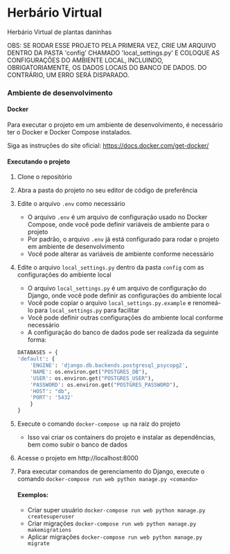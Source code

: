 # Herbário Virtual
Herbário Virtual de plantas daninhas

OBS: SE RODAR ESSE PROJETO PELA PRIMERA VEZ, CRIE UM ARQUIVO DENTRO DA PASTA 'config' CHAMADO 'local_settings.py' E COLOQUE
AS CONFIGURAÇÕES DO AMBIENTE LOCAL, INCLUINDO, OBRIGATORIAMENTE, OS DADOS LOCAIS DO BANCO DE DADOS. DO CONTRÁRIO, UM ERRO
SERÁ DISPARADO.

### Ambiente de desenvolvimento

#### Docker
Para executar o projeto em um ambiente de desenvolvimento, é necessário ter o Docker e Docker Compose instalados. 

Siga as instruções do site oficial: https://docs.docker.com/get-docker/

#### Executando o projeto
1. Clone o repositório

2. Abra a pasta do projeto no seu editor de código de preferência

3. Edite o arquivo `.env` como necessário
   - O arquivo `.env` é um arquivo de configuração usado no Docker Compose, onde você pode definir variáveis de ambiente para o projeto
   - Por padrão, o arquivo `.env` já está configurado para rodar o projeto em ambiente de desenvolvimento
   - Você pode alterar as variáveis de ambiente conforme necessário

4. Edite o arquivo `local_settings.py` dentro da pasta `config` com as configurações do ambiente local
   - O arquivo `local_settings.py` é um arquivo de configuração do Django, onde você pode definir as configurações do ambiente local
   - Você pode copiar o arquivo `local_settings.py.example` e renomeá-lo para `local_settings.py` para facilitar
   - Você pode definir outras configurações do ambiente local conforme necessário
   - A configuração do banco de dados pode ser realizada da seguinte forma:
   
    ```py
   DATABASES = {
    'default': {
        'ENGINE': 'django.db.backends.postgresql_psycopg2',
        'NAME': os.environ.get("POSTGRES_DB"),
        'USER': os.environ.get("POSTGRES_USER"),
        'PASSWORD': os.environ.get("POSTGRES_PASSWORD"),
        'HOST': "db",
        'PORT': '5432'
        }
    }

5. Execute o comando `docker-compose up` na raiz do projeto
   - Isso vai criar os containers do projeto e instalar as dependências, bem como subir o banco de dados

6. Acesse o projeto em http://localhost:8000 

7. Para executar comandos de gerenciamento do Django, execute o comando `docker-compose run web python manage.py <comando>`
   #### Exemplos: 
   - Criar super usuário `docker-compose run web python manage.py createsuperuser`
   - Criar migrações `docker-compose run web python manage.py makemigrations`
   - Aplicar migrações `docker-compose run web python manage.py migrate`